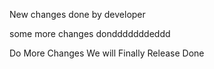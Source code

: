 New changes done by developer

some more changes dondddddddeddd

Do More Changes 
We will Finally Release 
Done
